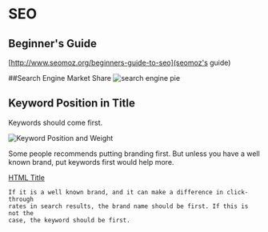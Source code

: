 # SEO

## Beginner's Guide

[http://www.seomoz.org/beginners-guide-to-seo](seomoz's guide)

##Search Engine Market Share
![search engine pie](http://cdn.seomoz.org/img/beginners/Pie.png)

## Keyword Position in Title

Keywords should come first.

![Keyword Position and Weight](http://www.seomoz.org/img/upload/title-tags-correlation.gif)

Some people recommends putting branding first. But unless you have a well known
brand, put keywords first would help more.

[HTML Title](http://www.seomoz.org/learn-seo/title-tag)

    If it is a well known brand, and it can make a difference in click-through
    rates in search results, the brand name should be first. If this is not the
    case, the keyword should be first.